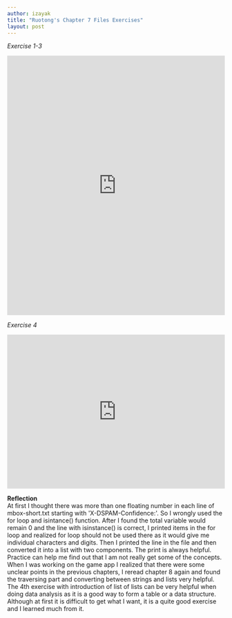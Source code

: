```yaml
---
author: izayak
title: "Ruotong's Chapter 7 Files Exercises"
layout: post
---
```


*Exercise 1-3*
<iframe src="https://trinket.io/embed/python/053fad98d9" width="100%" height="600" frameborder="0" marginwidth="0" marginheight="0" allowfullscreen></iframe>


*Exercise 4* 
<iframe src="https://trinket.io/embed/python3/d0e622e00b" width="100%" height="356" frameborder="0" marginwidth="0" marginheight="0" allowfullscreen></iframe>
  
  
**Reflection**  
At first I thought there was more than one floating number in each line of mbox-short.txt starting with 'X-DSPAM-Confidence:'. So I wrongly used the for loop and isintance() function. After I found the total variable would remain 0 and the line with isinstance() is correct, I printed items in the for loop and realized for loop should not be used there as it would give me individual characters and digits. Then I printed the line in the file and then converted it into a list with two components. The print is always helpful.  
Practice can help me find out that I am not really get some of the concepts. When I was working on the game app I realized that there were some unclear points in the previous chapters, I reread chapter 8 again and found the traversing part and converting between strings and lists very helpful.
The 4th exercise with introduction of list of lists can be very helpful when doing data analysis as it is a good way to form a table or a data structure. Although at first it is difficult to get what I want, it is a quite good exercise and I learned much from it.
